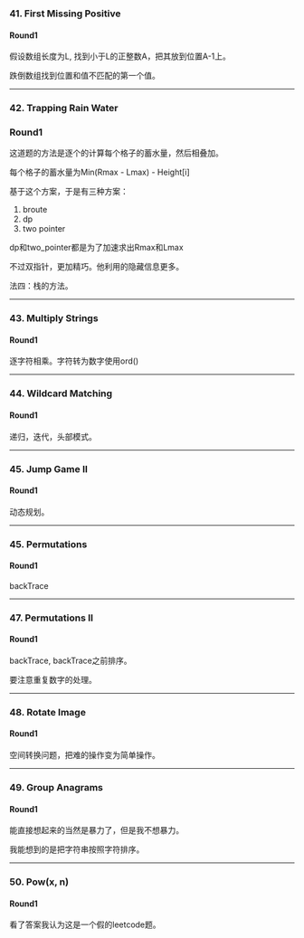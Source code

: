 ### 41. First Missing Positive

#### Round1

假设数组长度为L, 找到小于L的正整数A，把其放到位置A-1上。

跌倒数组找到位置和值不匹配的第一个值。

---

### 42. Trapping Rain Water

### Round1

这道题的方法是逐个的计算每个格子的蓄水量，然后相叠加。

每个格子的蓄水量为Min(Rmax - Lmax) - Height[i]

基于这个方案，于是有三种方案：

1. broute
2. dp
3. two pointer

dp和two_pointer都是为了加速求出Rmax和Lmax

不过双指针，更加精巧。他利用的隐藏信息更多。

法四：栈的方法。

---

### 43. Multiply Strings

#### Round1

逐字符相乘。字符转为数字使用ord()

---

### 44. Wildcard Matching

#### Round1

递归，迭代，头部模式。

---

### 45. Jump Game II

#### Round1

动态规划。

---

### 45. Permutations

#### Round1

backTrace

---

### 47. Permutations II

#### Round1

backTrace, backTrace之前排序。

要注意重复数字的处理。

---

### 48. Rotate Image

#### Round1

空间转换问题，把难的操作变为简单操作。

---

### 49. Group Anagrams

#### Round1

能直接想起来的当然是暴力了，但是我不想暴力。

我能想到的是把字符串按照字符排序。

---

### 50. Pow(x, n)

#### Round1

看了答案我认为这是一个假的leetcode题。

